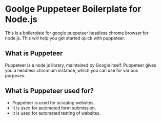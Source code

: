 # Goolge Puppeteer Boilerplate for Node.js
This is a boilerplate for google puppeteer headless chrome browser for node.js. This will help you get started quick with puppeteer.

## What is Puppeteer
Puppeteer is a node.js library, maintained by Google itself. Puppeteer gives you a headless chromium instance, which you can use for various purposes.

## What is Puppeteer used for?
- Puppeteer is used for scraping websites.
- It is used for automated form submission.
- It is used for automated testing of websites.